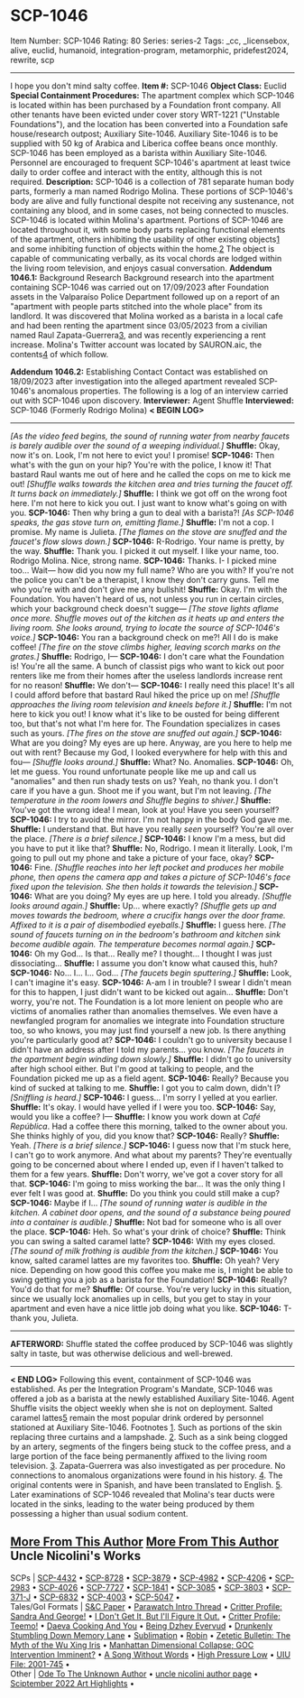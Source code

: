 # SCP-1046
Item Number: SCP-1046
Rating: 80
Series: series-2
Tags: _cc, _licensebox, alive, euclid, humanoid, integration-program, metamorphic, pridefest2024, rewrite, scp

---

I hope you don't mind salty coffee.
**Item #:** SCP-1046
**Object Class:** Euclid
**Special Containment Procedures:** The apartment complex which SCP-1046 is located within has been purchased by a Foundation front company. All other tenants have been evicted under cover story WRT-1221 ("Unstable Foundations"), and the location has been converted into a Foundation safe house/research outpost; Auxiliary Site-1046. Auxiliary Site-1046 is to be supplied with 50 kg of Arabica and Liberica coffee beans once monthly.
SCP-1046 has been employed as a barista within Auxiliary Site-1046. Personnel are encouraged to frequent SCP-1046's apartment at least twice daily to order coffee and interact with the entity, although this is not required.
**Description:** SCP-1046 is a collection of 781 separate human body parts, formerly a man named Rodrigo Molina. These portions of SCP-1046's body are alive and fully functional despite not receiving any sustenance, not containing any blood, and in some cases, not being connected to muscles.
SCP-1046 is located within Molina's apartment. Portions of SCP-1046 are located throughout it, with some body parts replacing functional elements of the apartment, others inhibiting the usability of other existing objects[1](javascript:;) and some inhibiting function of objects within the home.[2](javascript:;)
The object is capable of communicating verbally, as its vocal chords are lodged within the living room television, and enjoys casual conversation.
**Addendum 1046.1:** Background Research
Background research into the apartment containing SCP-1046 was carried out on 17/09/2023 after Foundation assets in the Valparaíso Police Department followed up on a report of an "apartment with people parts stitched into the whole place" from its landlord.
It was discovered that Molina worked as a barista in a local cafe and had been renting the apartment since 03/05/2023 from a civilian named Raul Zapata-Guerrera[3](javascript:;), and was recently experiencing a rent increase.
Molina's Twitter account was located by SAURON.aic, the contents[4](javascript:;) of which follow.
  
  

**Addendum 1046.2:** Establishing Contact
Contact was established on 18/09/2023 after investigation into the alleged apartment revealed SCP-1046's anomalous properties. The following is a log of an interview carried out with SCP-1046 upon discovery.
**Interviewer:** Agent Shuffle
**Interviewed:** SCP-1046 (Formerly Rodrigo Molina)
**< BEGIN LOG>**
* * *
_[As the video feed begins, the sound of running water from nearby faucets is barely audible over the sound of a weeping individual.]_
**Shuffle:** Okay, now it's on. Look, I'm not here to evict you! I promise!
**SCP-1046:** Then what's with the gun on your hip? You're with the police, I know it! That bastard Raul wants me out of here and he called the cops on me to kick me out!
_[Shuffle walks towards the kitchen area and tries turning the faucet off. It turns back on immediately.]_
**Shuffle:** I think we got off on the wrong foot here. I'm not here to kick you out. I just want to know what's going on with you.
**SCP-1046:** Then why bring a gun to deal with a barista?!
_[As SCP-1046 speaks, the gas stove turn on, emitting flame.]_
**Shuffle:** I'm not a cop. I promise. My name is Julieta.
_[The flames on the stove are snuffed and the faucet's flow slows down.]_
**SCP-1046:** R-Rodrigo. Your name is pretty, by the way.
**Shuffle:** Thank you. I picked it out myself. I like your name, too. Rodrigo Molina. Nice, strong name.
**SCP-1046:** Thanks. I- I picked mine too… Wait— how did you now my full name? Who are you with? If you're not the police you can't be a therapist, I know they don't carry guns. Tell me who you're with and don't give me any bullshit!
**Shuffle:** Okay. I'm with the Foundation. You haven't heard of us, not unless you run in certain circles, which your background check doesn't sugge—
_[The stove lights aflame once more. Shuffle moves out of the kitchen as it heats up and enters the living room. She looks around, trying to locate the source of SCP-1046's voice.]_
**SCP-1046:** You ran a background check on me?! All I do is make coffee!
_[The fire on the stove climbs higher, leaving scorch marks on the grates.]_
**Shuffle:** Rodrigo, I—
**SCP-1046:** I don't care what the Foundation is! You're all the same. A bunch of classist pigs who want to kick out poor renters like me from their homes after the useless landlords increase rent for no reason!
**Shuffle:** We don't—
**SCP-1046:** I really need this place! It's all I could afford before that bastard Raul hiked the price up on me!
_[Shuffle approaches the living room television and kneels before it.]_
**Shuffle:** I'm not here to kick you out! I know what it's like to be ousted for being different too, but that's not what I'm here for. The Foundation specializes in cases such as yours.
_[The fires on the stove are snuffed out again.]_
**SCP-1046:** What are you doing? My eyes are up here. Anyway, are you here to help me out with rent? Because my God, I looked everywhere for help with this and fou—
_[Shuffle looks around.]_
**Shuffle:** What? No. Anomalies.
**SCP-1046:** Oh, let me guess. You round unfortunate people like me up and call us "anomalies" and then run shady tests on us? Yeah, no thank you. I don't care if you have a gun. Shoot me if you want, but I'm not leaving.
_[The temperature in the room lowers and Shuffle begins to shiver.]_
**Shuffle:** You've got the wrong idea! I mean, look at you! Have you seen yourself?
**SCP-1046:** I try to avoid the mirror. I'm not happy in the body God gave me.
**Shuffle:** I understand that. But have you really _seen_ yourself? You're all over the place.
_[There is a brief silence.]_
**SCP-1046:** I know I'm a mess, but did you have to put it like that?
**Shuffle:** No, Rodrigo. I mean it literally. Look, I'm going to pull out my phone and take a picture of your face, okay?
**SCP-1046:** Fine.
_[Shuffle reaches into her left pocket and produces her mobile phone, then opens the camera app and takes a picture of SCP-1046's face fixed upon the television. She then holds it towards the television.]_
**SCP-1046:** What are you doing? My eyes are up here. I told you already.
_[Shuffle looks around again.]_
**Shuffle:** Up… where exactly?
_[Shuffle gets up and moves towards the bedroom, where a crucifix hangs over the door frame. Affixed to it is a pair of disembodied eyeballs.]_
**Shuffle:** I guess here.
_[The sound of faucets turning on in the bedroom's bathroom and kitchen sink become audible again. The temperature becomes normal again.]_
**SCP-1046:** Oh my God… Is that… Really me? I thought… I thought I was just dissociating…
**Shuffle:** I assume you don't know what caused this, huh?
**SCP-1046:** No… I… I… God…
_[The faucets begin sputtering.]_
**Shuffle:** Look, I can't imagine it's easy.
**SCP-1046:** A-am I in trouble? I swear I didn't mean for this to happen, I just didn't want to be kicked out again…
**Shuffle:** Don't worry, you're not. The Foundation is a lot more lenient on people who are victims of anomalies rather than anomalies themselves. We even have a newfangled program for anomalies we integrate into Foundation structure too, so who knows, you may just find yourself a new job. Is there anything you're particularly good at?
**SCP-1046:** I couldn't go to university because I didn't have an address after I told my parents… you know.
_[The faucets in the apartment begin winding down slowly.]_
**Shuffle:** I didn't go to university after high school either. But I'm good at talking to people, and the Foundation picked me up as a field agent.
**SCP-1046:** Really? Because you kind of sucked at talking to me.
**Shuffle:** I got you to calm down, didn't I?
_[Sniffling is heard.]_
**SCP-1046:** I guess… I'm sorry I yelled at you earlier.
**Shuffle:** It's okay. I would have yelled if I were you too.
**SCP-1046:** Say, would you like a coffee? I—
**Shuffle:** I know you work down at _Café República_. Had a coffee there this morning, talked to the owner about you. She thinks highly of you, did you know that?
**SCP-1046:** Really?
**Shuffle:** Yeah.
_[There is a brief silence.]_
**SCP-1046:** I guess now that I'm stuck here, I can't go to work anymore. And what about my parents? They're eventually going to be concerned about where I ended up, even if I haven't talked to them for a few years.
**Shuffle:** Don't worry, we've got a cover story for all that.
**SCP-1046:** I'm going to miss working the bar… It was the only thing I ever felt I was good at.
**Shuffle:** Do you think you could still make a cup?
**SCP-1046:** Maybe if I…
_[The sound of running water is audible in the kitchen. A cabinet door opens, and the sound of a substance being poured into a container is audible.]_
**Shuffle:** Not bad for someone who is all over the place.
**SCP-1046:** Heh. So what's your drink of choice?
**Shuffle:** Think you can swing a salted caramel latte?
**SCP-1046:** With my eyes closed.
_[The sound of milk frothing is audible from the kitchen.]_
**SCP-1046:** You know, salted caramel lattes are my favorites too.
**Shuffle:** Oh yeah? Very nice. Depending on how good this coffee you make me is, I might be able to swing getting you a job as a barista for the Foundation!
**SCP-1046:** Really? You'd do that for me?
**Shuffle:** Of course. You're very lucky in this situation, since we usually lock anomalies up in cells, but you get to stay in your apartment and even have a nice little job doing what you like.
**SCP-1046:** T-thank you, Julieta.
* * *
**AFTERWORD:** Shuffle stated the coffee produced by SCP-1046 was slightly salty in taste, but was otherwise delicious and well-brewed.
* * *
**< END LOG>**
Following this event, containment of SCP-1046 was established. As per the Integration Program's Mandate, SCP-1046 was offered a job as a barista at the newly established Auxiliary Site-1046. Agent Shuffle visits the object weekly when she is not on deployment.
Salted caramel lattes[5](javascript:;) remain the most popular drink ordered by personnel stationed at Auxiliary Site-1046.
Footnotes
[1](javascript:;). Such as portions of the skin replacing three curtains and a lampshade.
[2](javascript:;). Such as a sink being clogged by an artery, segments of the fingers being stuck to the coffee press, and a large portion of the face being permanently affixed to the living room television.
[3](javascript:;). Zapata-Guerrera was also investigated as per procedure. No connections to anomalous organizations were found in his history.
[4](javascript:;). The original contents were in Spanish, and have been translated to English.
[5](javascript:;). Later examinations of SCP-1046 revealed that Molina's tear ducts were located in the sinks, leading to the water being produced by them possessing a higher than usual sodium content.
  
  

  

[More From This Author](javascript:;)
[More From This Author](javascript:;)
Uncle Nicolini's Works  
---  
SCPs |  [SCP-4432](/scp-4432) • [SCP-8728](/scp-8728) • [SCP-3879](/scp-3879) • [SCP-4982](/scp-4982) • [SCP-4206](/scp-4206) • [SCP-2983](/scp-2983) • [SCP-4026](/scp-4026) • [SCP-7727](/scp-7727) • [SCP-1841](/scp-1841) • [SCP-3085](/scp-3085) • [SCP-3803](/scp-3803) • [SCP-371-J](/scp-371-j) • [SCP-6832](/scp-6832) • [SCP-4003](/scp-4003) • [SCP-5047](/scp-5047) •  
Tales/GoI Formats |  [S&C Paper](/sc-paper) • [Parawatch Intro Thread](/parawatch-intro-thread) • [Critter Profile: Sandra And George!](/critter-profile-sandra-and-george) • [I Don't Get It, But I'll Figure It Out.](/coming-out-to-the-woods) • [Critter Profile: Teemo!](/critter-profile-teemo) • [Daeva Cooking And You](/daeva-cooking-and-you) • [Being Dzhey Evervud](/being-dzhey-evervud) • [Drunkenly Stumbling Down Memory Lane](/drunkenly-stumbling-down-memory-lane) • [Sublimation](/sublimation) • [Robin](/robin) • [Zetetic Bulletin: The Myth of the Wu Xing Iris](/zetetic-bulletin-wu-xing-iris) • [Manhattan Dimensional Collapse; GOC Intervention Imminent?](/koigarezaki-news-911-1998-ver) • [A Song Without Words](/a-song-without-words) • [High Pressure Low](/high-pressure-low) • [UIU File: 2001-745](/uiu-file-2001-745) •  
Other |  [Ode To The Unknown Author](/ode-to-the-unknown-author) • [uncle nicolini author page](/uncle-nicolini-author-page) • [Sciptember 2022 Art Highlights](/sciptember-2022-art) •